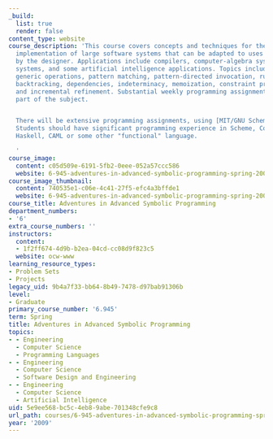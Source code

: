 ```yaml
---
_build:
  list: true
  render: false
content_type: website
course_description: 'This course covers concepts and techniques for the design and
  implementation of large software systems that can be adapted to uses not anticipated
  by the designer. Applications include compilers, computer-algebra systems, deductive
  systems, and some artificial intelligence applications. Topics include combinators,
  generic operations, pattern matching, pattern-directed invocation, rule systems,
  backtracking, dependencies, indeterminacy, memoization, constraint propagation,
  and incremental refinement. Substantial weekly programming assignments are an integral
  part of the subject.


  There will be extensive programming assignments, using [MIT/GNU Scheme](http://www.gnu.org/software/mit-scheme/).
  Students should have significant programming experience in Scheme, Common Lisp,
  Haskell, CAML or some other "functional" language.

  '
course_image:
  content: c05d509e-6191-5fb2-0eee-052a57ccc586
  website: 6-945-adventures-in-advanced-symbolic-programming-spring-2009
course_image_thumbnail:
  content: 740535e1-c06e-4c41-27f5-efc4a3bffde1
  website: 6-945-adventures-in-advanced-symbolic-programming-spring-2009
course_title: Adventures in Advanced Symbolic Programming
department_numbers:
- '6'
extra_course_numbers: ''
instructors:
  content:
  - 1f2ff674-4d9b-b2ea-04cd-cc08d9f823c5
  website: ocw-www
learning_resource_types:
- Problem Sets
- Projects
legacy_uid: 9b4a7f33-bb64-8b49-7478-d97bab91306b
level:
- Graduate
primary_course_number: '6.945'
term: Spring
title: Adventures in Advanced Symbolic Programming
topics:
- - Engineering
  - Computer Science
  - Programming Languages
- - Engineering
  - Computer Science
  - Software Design and Engineering
- - Engineering
  - Computer Science
  - Artificial Intelligence
uid: 5e9ee568-bc5c-4eb8-9abe-701348cfe9c8
url_path: courses/6-945-adventures-in-advanced-symbolic-programming-spring-2009
year: '2009'
---
```

